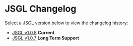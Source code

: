 # JSGL Changelog
Select a JSGL version below to view the changelog history:
* [JSGL v1.0.8](https://github.com/Moderrek/JSGL/blob/release/doc/changelogs/CHANGELOG-1.0.8.md) **Current**
* [JSGL v1.0.7](https://github.com/Moderrek/JSGL/blob/release/doc/changelogs/CHANGELOG-1.0.7.md) **Long Term Support**